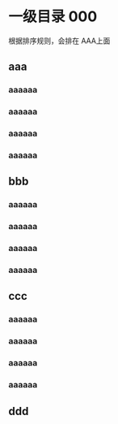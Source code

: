 # 一级目录 000

根据排序规则，会排在 AAA上面
## aaa
### aaaaaa
### aaaaaa
### aaaaaa
### aaaaaa
## bbb
### aaaaaa
### aaaaaa
### aaaaaa
### aaaaaa
## ccc
### aaaaaa
### aaaaaa
### aaaaaa
### aaaaaa
## ddd